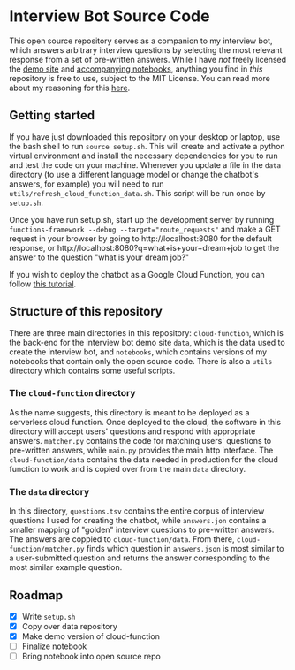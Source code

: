 # Interview Bot Source Code

This open source repository serves as a companion to my interview bot, which answers arbitrary interview questions by selecting the most relevant response from a set of pre-written answers. While I have _not_ freely licensed the [demo site](https://maxtarlov.github.io/interview-bot-website/) and [accompanying notebooks](https://maxtarlov.github.io/interview-bot-website/how), anything you find in _this_ repository is free to use, subject to the MIT License. You can read more about my reasoning for this [here](https://maxtarlov.github.io/interview-bot-website/copyright).

## Getting started

If you have just downloaded this repository on your desktop or laptop, use the bash shell to run `source setup.sh`. This will create and activate a python virtual environment and install the necessary dependencies for you to run and test the code on your machine. Whenever you update a file in the `data` directory (to use a different language model or change the chatbot's answers, for example) you will need to run `utils/refresh_cloud_function_data.sh`. This script will be run once by `setup.sh`.

Once you have run setup.sh, start up the development server by running `functions-framework --debug --target="route_requests"` and make a GET request in your browser by going to http://localhost:8080 for the default response, or http://localhost:8080?q=what+is+your+dream+job to get the answer to the question "what is your dream job?" 


If you wish to deploy the chatbot as a Google Cloud Function, you can follow [this tutorial](https://cloud.google.com/functions/docs/create-deploy-gcloud-1st-gen).

## Structure of this repository

There are three main directories in this repository: `cloud-function`, which is the back-end for the interview bot demo site `data`, which is the data used to create the interview bot, and `notebooks`, which contains versions of my notebooks that contain only the open source code. There is also a `utils` directory which contains some useful scripts.

### The `cloud-function` directory

As the name suggests, this directory is meant to be deployed as a serverless cloud function. Once deployed to the cloud, the software in this directory will accept users' questions and respond with appropriate answers. `matcher.py` contains the code for matching users' questions to pre-written answers, while `main.py` provides the main http interface. The `cloud-function/data` contains the data needed in production for the cloud function to work and is copied over from the main `data` directory.

### The `data` directory

In this directory, `questions.tsv` contains the entire corpus of interview questions I used for creating the chatbot, while `answers.jon` contains a smaller mapping of "golden" interview questions to pre-written answers. The answers are coppied to `cloud-function/data`. From there, `cloud-function/matcher.py` finds which question in `answers.json` is most similar to a user-submitted question and returns the answer corresponding to the most similar example question.

## Roadmap

- [x] Write `setup.sh`
- [x] Copy over data repository
- [x] Make demo version of cloud-function
- [ ] Finalize notebook
- [ ] Bring notebook into open source repo